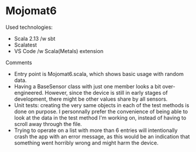 # Mojomat6

Used technologies:

* Scala 2.13 /w sbt
* Scalatest
* VS Code /w Scala(Metals) extension

Comments
* Entry point is Mojomat6.scala, which shows basic usage with random data.
* Having a BaseSensor class with just one member looks a bit over-engineered. However, since the device is still in early stages of development, there might be other values share by all sensors.
* Unit tests: creating the very same objects in each of the test methods is done on purpose. I personnally prefer the convenience of being able to look at the data in the test method I'm working on, instead of having to scroll away through the file. 
* Trying to operate on a list with more than 6 entries will intentionally crash the app with an error message, as this would be an indication that something went horribly wrong and might harm the device.
